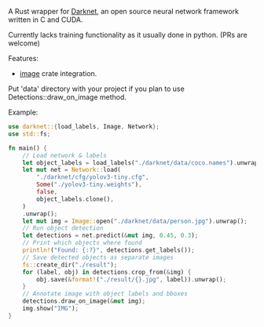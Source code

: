 A Rust wrapper for [Darknet](https://pjreddie.com/darknet/),  an open source neural network framework written in C and CUDA.

Currently lacks training functionality as it usually done in python. (PRs are welcome)

Features:
- [image](https://crates.io/crates/image) crate integration.

Put 'data' directory with your project if you plan to use Detections::draw_on_image method.

Example:

```rust
use darknet::{load_labels, Image, Network};
use std::fs;

fn main() {
    // Load network & labels
    let object_labels = load_labels("./darknet/data/coco.names").unwrap();
    let mut net = Network::load(
        "./darknet/cfg/yolov3-tiny.cfg",
        Some("./yolov3-tiny.weights"),
        false,
        object_labels.clone(),
    )
    .unwrap();
    let mut img = Image::open("./darknet/data/person.jpg").unwrap();
    // Run object detection
    let detections = net.predict(&mut img, 0.45, 0.3);
    // Print which objects where found
    println!("Found: {:?}", detections.get_labels());
    // Save detected objects as separate images
    fs::create_dir("./result");
    for (label, obj) in detections.crop_from(&img) {
        obj.save(&format!("./result/{}.jpg", label)).unwrap();
    }
    // Annotate image with object labels and bboxes
    detections.draw_on_image(&mut img);
    img.show("IMG");
}
```
